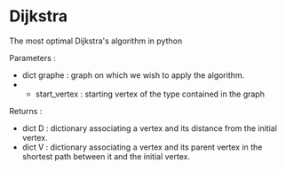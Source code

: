# Dijkstra
The most optimal Dijkstra's algorithm in python 

Parameters : 
- dict graphe : graph on which we wish to apply the algorithm.
- * start_vertex : starting vertex of the type contained in the graph 

Returns :
- dict D : dictionary associating a vertex and its distance from the initial vertex. 
- dict V : dictionary associating a vertex and its parent vertex in the shortest path between it and the initial vertex.

